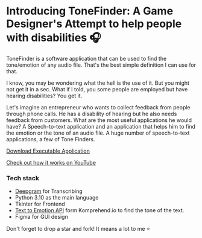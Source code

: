 # Introducing ToneFinder: A Game Designer's Attempt to help people with disabilities 🎧



ToneFinder is a software application that can be used to find the tone/emotion of any audio file. That's the best simple definition I can use for that.

I know, you may be wondering what the hell is the use of it. But you might not get it in a sec. What if I told, you some people are employed but have hearing disabilities? You get it.

Let's imagine an entrepreneur who wants to collect feedback from people through phone calls. He has a disability of hearing but he also needs feedback from customers. What are the most useful applications he would have? A Speech-to-text application and an application that helps him to find the emotion or the tone of an audio file. A huge number of speech-to-text applications, a few of Tone Finders.

[Download Executable Application](https://ln5.sync.com/dl/f123c0b70/4a724yhy-avs9irqs-bfzi5dj3-sjaxh24j)

[Check out how it works on YouTube](https://youtu.be/o7s7CSEdg5s)

### Tech stack

- [Deepgram](https://deepgram.com/) for Transcribing
- Python 3.10 as the main language
- Tkinter for Frontend
- [Text to Emotion API](https://komprehend.io/emotion-analysis) form Komprehend.io to find the tone of the text.
- Figma for GUI design


Don't forget to drop a star and fork! It means a lot to me ⭐
